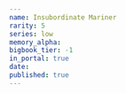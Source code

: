 ```yaml
---
name: Insubordinate Mariner
rarity: 5
series: low
memory_alpha:
bigbook_tier: -1
in_portal: true
date:
published: true
---
```



